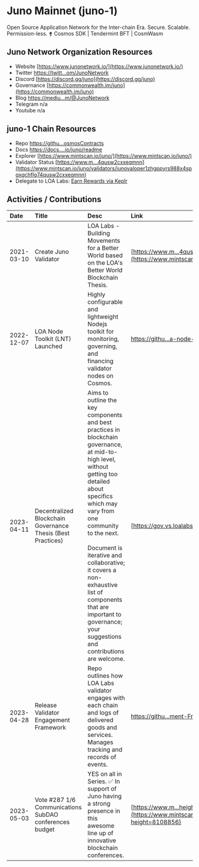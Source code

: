 # Juno Mainnet (juno-1)

Open Source Application Network for the Inter-chain Era. Secure. Scalable. Permission-less. ⚵ Cosmos SDK | Tendermint BFT | CosmWasm 

## Juno Network Organization Resources

* Website [https://www.junonetwork.io/](https://www.junonetwork.io/)
* Twitter [https://twitt...om/JunoNetwork](https://twitter.com/JunoNetwork)
* Discord [https://discord.gg/juno](https://discord.gg/juno)
* Governance [https://commonwealth.im/juno](https://commonwealth.im/juno)
* Blog [https://mediu...m/@JunoNetwork](https://medium.com/@JunoNetwork)
* Telegram n/a
* Youtube n/a

## juno-1 Chain Resources

* Repo [https://githu...osmosContracts](https://github.com/CosmosContracts)
* Docs [https://docs....io/juno/readme](https://docs.junonetwork.io/juno/readme)
* Explorer [https://www.mintscan.io/juno/](https://www.mintscan.io/juno/)
* Validator Status [https://www.m...4qusw2cxxeqmnn](https://www.mintscan.io/juno/validators/junovaloper1zhgppyrs988x4spqxqchflg74qusw2cxxeqmnn)
* Delegate to LOA Labs: [Earn Rewards via Keplr](https://wallet.keplr.app/chains/juno?modal=validator&chain=juno-1&validator_address=junovaloper1zhgppyrs988x4spqxqchflg74qusw2cxxeqmnn&referral=true)

## Activities / Contributions
| Date | Title | Desc | Link | Type |
| :----------- | :------------ | :-------------------------------- | :---- | :---- |
| 2021-03-10 | Create Juno Validator | LOA Labs - Building Movements for a Better World based on the LOA's Better World Blockchain Thesis. | [https://www.m...4qusw2cxxeqmnn](https://www.mintscan.io/juno/validators/junovaloper1zhgppyrs988x4spqxqchflg74qusw2cxxeqmnn) | PGS-16, INF-1 |
| 2022-12-07 | LOA Node Toolkit (LNT) Launched | Highly configurable and lightweight Nodejs toolkit for monitoring, governing, and financing validator nodes on Cosmos. | [https://githu...a-node-toolkit](https://github.com/LOA-Labs/loa-node-toolkit) | PGS-12, INF-5, PGS-14 |
| 2023-04-11 | Decentralized Blockchain Governance Thesis (Best Practices) | Aims to outline the key components and best practices in blockchain governance, at mid-to-high level, without getting too detailed about specifics which may vary from one community to the next.<br><br>Document is iterative and collaborative; it covers a non-exhaustive list of components that are important to governance; your suggestions and contributions are welcome. | [https://gov.vs.loalabs.io/](https://gov.vs.loalabs.io/) | GOV-9, GOV-6, PGS-12 |
| 2023-04-28 | Release Validator Engagement Framework | Repo outlines how LOA Labs validator engages with each chain and logs of delivered goods and services. Manages tracking and records of events.  | [https://githu...ment-Framework](https://github.com/LOA-Labs/Validator-Engagement-Framework) | PGS-12 |
| 2023-05-03 | Vote #287 1/6 Communications SubDAO conferences budget | YES on all in Series. ✅ In support of Juno having a strong presence in this awesome line up of innovative blockchain conferences.  | [https://www.m...height=8108856](https://www.mintscan.io/juno/txs/798C1F805B303AB0A8362914B4DA5619CDE0849965FCD3ED9073107F88CBF0A0?height=8108856) | GOV-7 |